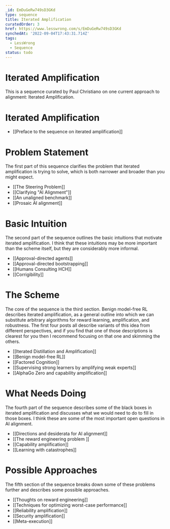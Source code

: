 ```yaml
---
_id: EmDuGeRw749sD3GKd
type: sequence
title: Iterated Amplification
curatedOrder: 3
href: https://www.lesswrong.com/s/EmDuGeRw749sD3GKd
synchedAt: '2022-09-04T17:43:31.714Z'
tags:
  - LessWrong
  - Sequence
status: todo
---
```


# Iterated Amplification

This is a sequence curated by Paul Christiano on one current approach to alignment: Iterated Amplification.

# Iterated Amplification

- [[Preface to the sequence on iterated amplification]]

# Problem Statement

The first part of this sequence clarifies the problem that iterated amplification is trying to solve, which is both narrower and broader than you might expect.

- [[The Steering Problem]]
- [[Clarifying "AI Alignment"]]
- [[An unaligned benchmark]]
- [[Prosaic AI alignment]]

# Basic Intuition

The second part of the sequence outlines the basic intuitions that motivate iterated amplification. I think that these intuitions may be more important than the scheme itself, but they are considerably more informal.

- [[Approval-directed agents]]
- [[Approval-directed bootstrapping]]
- [[Humans Consulting HCH]]
- [[Corrigibility]]

# The Scheme

The core of the sequence is the third section. Benign model-free RL describes iterated amplification, as a general outline into which we can substitute arbitrary algorithms for reward learning, amplification, and robustness. The first four posts all describe variants of this idea from different perspectives, and if you find that one of those descriptions is clearest for you then I recommend focusing on that one and skimming the others.

- [[Iterated Distillation and Amplification]]
- [[Benign model-free RL]]
- [[Factored Cognition]]
- [[Supervising strong learners by amplifying weak experts]]
- [[AlphaGo Zero and capability amplification]]

# What Needs Doing

The fourth part of the sequence describes some of the black boxes in iterated amplification and discusses what we would need to do to fill in those boxes. I think these are some of the most important open questions in AI alignment.

- [[Directions and desiderata for AI alignment]]
- [[The reward engineering problem ]]
- [[Capability amplification]]
- [[Learning with catastrophes]]

# Possible Approaches

The fifth section of the sequence breaks down some of these problems further and describes some possible approaches.

- [[Thoughts on reward engineering]]
- [[Techniques for optimizing worst-case performance]]
- [[Reliability amplification]]
- [[Security amplification]]
- [[Meta-execution]]
